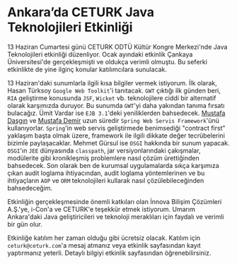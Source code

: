 # Ankara’da CETURK Java Teknolojileri Etkinliği
13 Haziran Cumartesi günü CETURK ODTÜ Kültür Kongre Merkezi'nde Java Teknolojileri etkinliği düzenliyor. Ocak ayındaki 
etkinlik Çankaya Üniversitesi'de gerçekleşmişti ve oldukça verimli olmuştu. Bu seferki etkinlikte de yine ilginç konular 
katılımcılara sunulacak.

13 Haziran'daki sunumlarla ilgili kısa bilgiler vermek istiyorum. İlk olarak, Hasan Türksoy `Google Web Toolkit`'i 
tanıtacak. `GWT` çıktığı ilk günden beri, `RIA` geliştirme konusunda `JSF`, `Wicket` vb. teknolojilere ciddi bir alternatif 
olarak karşımızda duruyor. Bu sunumda `GWT`'yi daha yakından tanıma fırsatı bulacağız. Ümit Vardar ise `EJB 3.1`'deki 
yeniliklerden bahsedecek. [Mustafa Daşgın](https://mdasgin.blogspot.com/) ve [Mustafa Demir](https://demirm.blogspot.com/) 
uzun süredir `Spring Web Servis Framework`'ünü kullanıyorlar. 
`Spring`'in web servis geliştirmede benimsediği "contract first" yaklaşım başta olmak üzere, framework ile ilgili dikkate 
değer tecrübelerini bizimle paylaşacaklar. Mehmet Gürsul ise `OSGI` hakkında bir sunum yapacak. `OSGI`'ın `JEE` dünyasında 
`classpath`, jar versiyonlarındaki çakışmalar, modülerite gibi kronikleşmiş problemlere nasıl çözüm ürettiğinden bahsedecek. 
Son olarak ben de kurumsal uygulamalarda sıkça karşımıza çıkan audit loglama ihtiyacından, audit loglama yöntemlerinen ve 
bu ihtiyaçların `AOP` ve `ORM` teknolojileri kullarak nasıl çözülebileceğinden bahsedeceğim.

Etkinliğin gerçekleşmesinde önemli katkıları olan İnnova Bilişim Çözümleri A.Ş.'ye, i-Con'a ve CETURK'e teşekkür etmek 
istiyorum. Umarım Ankara'daki Java geliştiricileri ve teknoloji meraklıları için faydalı ve verimli bir gün olur.

Etkinliğe katılım her zaman olduğu gibi ücretsiz olacak. Katılım için `ceturk@ceturk.com`'a mesaj atmanız veya etkinlik 
sayfasından kayıt yaptırmanız yeterli. Detaylı bilgiyi etkinlik sayfasından öğrenebilirsiniz.

